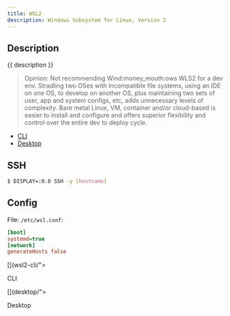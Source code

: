 ```yaml
---
title: WSL2
description: Windows Subsystem for Linux, Version 2
---
```


## Description

{{ description }}

> Opinion: Not recommending Wind:money_mouth:ows WLS2 for a dev env.  Stradling two OSes with incompatible file systems, using an IDE on one OS, to develop on another OS, plus maintaining two sets of user, app and system configs, etc, adds unnecessary levels of complexity.  Bare metal Linux, VM, container and/or cloud-based is easier to install and configure and offers superior flexibility and control over the entire dev to deploy cycle.

- [CLI](wsl2-cli.md)
- [Desktop](desktop.md)

## SSH

```bash
$ DISPLAY=:0.0 SSH -y [hostname]
```

## Config

File: `/etc/wsl.conf`:

```ini
[boot]
systemd=true
[network]
generateHosts false
```

<div class="ab-buttons">
[](wsl2-cli/"><p>CLI</p></a></div>
[](desktop/"><p>Desktop</p></a></div>
</div>
